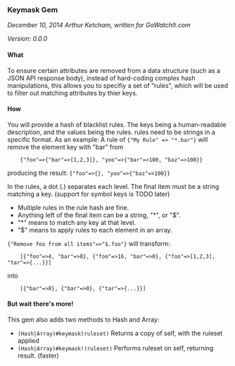 ### Keymask Gem

_December 10, 2014 Arthur Ketcham, written for GoWatchIt.com_

_Version: 0.0.0_

#### What

  To ensure certain attributes are removed from a data structure
  (such as a JSON API response body), instead of hard-coding complex
  hash manipulations, this allows you to specifiy a set of "rules",
  which will be used to filter out matching attributes by thier keys.

#### How
 You will provide a hash of blacklist rules. The keys being a
  human-readable description, and the values being the rules.
  rules need to be strings in a specific format. As an example:
  A rule of `{"My Rule" => "*.bar"}` will remove the element key with "bar"
  from
```
    {"foo"=>{"bar"=>[1,2,3]}, "yoo"=>{"bar"=>100, "baz"=>100}}
```
  producing the result: `{"foo"=>{}, "yoo"=>{"baz"=>100}}`

  In the rules, a dot (.) separates each level. The final item must
  be a string matching a key. (support for symbol keys is TODO later)
  * Multiple rules in the rule hash are fine.
  * Anything left of the final item can be a string, "*", or "$".
  * "*" means to match any key at that level.
  * "$" means to apply rules to each element in an array.


`{"Remove foo from all items"=>"$.foo"}` will transform:
```
    [{"foo"=>4, "bar"=>8}, {"foo"=>16, "bar"=>0}, {"foo"=>[1,2,3], "tar"=>{...}}]
```
  into
```
    [{"bar"=>8}, {"bar"=>0}, {"tar"=>{...}}]
```

#### But wait there's more!

  This gem also adds two methods to Hash and Array:
  * `(Hash|Array)#keymask(ruleset)` Returns a copy of self, with the ruleset applied
  * `(Hash|Array)#keymask!(ruleset)` Performs ruleset on self, returning result. (faster)

